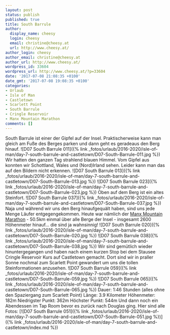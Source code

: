 ```yaml
---
layout: post
status: publish
published: true
title: South Barrule
author:
  display_name: cheesy
  login: cheesy
  email: christine@cheesy.at
  url: http://www.cheesy.at/
author_login: cheesy
author_email: christine@cheesy.at
author_url: http://www.cheesy.at/
wordpress_id: 33604
wordpress_url: http://www.cheesy.at/?p=33604
date: '2017-07-08 21:08:35 +0100'
date_gmt: '2017-07-08 19:08:35 +0100'
categories:
- Urlaub
- Isle of Man
- Castletown
- Scarlett Point
- South Barrule
- Cringle Reservoir
- Manx Mountain Marathon
comments: []
---
```

South Barrule ist einer der Gipfel auf der Insel. Praktischerweise kann man gleich am Fuße des Berges parken und dann geht es geradeaus den Berg hinauf.
![D07 South Barrule 011]({% link _fotos/urlaub/2016-2020/isle-of-man/day-7-south-barrule-and-castletown/D07-South-Barrule-011.jpg %})
Wir hatten den ganzen Tag strahlend blauen Himmel. Vom Gipfel aus konnten wir Schottland, Wales und (Nord)Irland sehen. Leider kann man das auf den Bildern nicht erkennen.
![D07 South Barrule 013]({% link _fotos/urlaub/2016-2020/isle-of-man/day-7-south-barrule-and-castletown/D07-South-Barrule-013.jpg %})
![D07 South Barrule 023]({% link _fotos/urlaub/2016-2020/isle-of-man/day-7-south-barrule-and-castletown/D07-South-Barrule-023.jpg %})
Oben auf dem Berg ist ein altes Steinfort.
![D07 South Barrule 037]({% link _fotos/urlaub/2016-2020/isle-of-man/day-7-south-barrule-and-castletown/D07-South-Barrule-037.jpg %})
Naja und während wir uns den Berg hinaufgequält haben, sind uns jede Menge Läufer entgegengekommen. Heute war nämlich der [Manx Mountain Marathon](http://www.manxmountainmarathon.com/) - 50.5km einmal über alle Berge der Insel - insgesamt 2600 Höhenmeter hinauf... die sind ja wahnsinnig!
![D07 South Barrule 020]({% link _fotos/urlaub/2016-2020/isle-of-man/day-7-south-barrule-and-castletown/D07-South-Barrule-020.jpg %})
![D07 South Barrule 038]({% link _fotos/urlaub/2016-2020/isle-of-man/day-7-south-barrule-and-castletown/D07-South-Barrule-038.jpg %})
Wir sind gemütlich wieder hinuntergegangen und haben nach einem kurzen Stop bei dem Stausee Cringle Reservoir Kurs auf Castletown gemacht. Dort sind wir in praller Sonne nochmal zum Scarlett Point gewandert um uns die tollen Steinformationen anzusehen.
![D07 South Barrule 059]({% link _fotos/urlaub/2016-2020/isle-of-man/day-7-south-barrule-and-castletown/D07-South-Barrule-059.jpg %})
![D07 South Barrule 065]({% link _fotos/urlaub/2016-2020/isle-of-man/day-7-south-barrule-and-castletown/D07-South-Barrule-065.jpg %})
Dauer: 1:46 Stunden (alles ohne den Spaziergang zum Scarlett Point)
Länge: 3.9 Kilometer
Höhenmeter: 182m
Niedrigster Punkt: 362m
Höchster Punkt: 544m
Und dann noch ein Abendessen im Tap Room bevor es zurück nach Douglas ging. Hier sind alle Fotos:
[![D07 South Barrule 051]({% link _fotos/urlaub/2016-2020/isle-of-man/day-7-south-barrule-and-castletown/D07-South-Barrule-051.jpg %})]({% link _fotos/urlaub/2016-2020/isle-of-man/day-7-south-barrule-and-castletown/index.md %})
